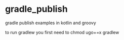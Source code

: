 # gradle_publish
gradle publish examples in kotlin and groovy

to run gradlew you first need to chmod ugo+=x gradlew
